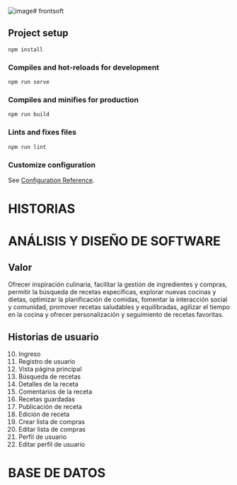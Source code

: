 ![image](https://github.com/Samita34/Software2Front/assets/104600276/115592b1-1c4f-4de9-a9d6-789a36e3c764)# frontsoft

## Project setup
```
npm install
```

### Compiles and hot-reloads for development
```
npm run serve
```

### Compiles and minifies for production
```
npm run build
```

### Lints and fixes files
```
npm run lint
```

### Customize configuration
See [Configuration Reference](https://cli.vuejs.org/config/).


# HISTORIAS
# ANÁLISIS Y DISEÑO DE SOFTWARE
## Valor
Ofrecer inspiración culinaria, facilitar la gestión de ingredientes y compras, permitir la búsqueda de recetas específicas, explorar nuevas cocinas y dietas, optimizar la planificación de comidas, fomentar la interacción social y comunidad, promover recetas saludables y equilibradas, agilizar el tiempo en la cocina y ofrecer personalización y seguimiento de recetas favoritas. 
## Historias de usuario
10. Ingreso
20. Registro de usuario
30. Vista página principal
40. Búsqueda de recetas
50. Detalles de la receta
55. Comentarios de la receta
60. Recetas guardadas
70. Publicación de receta
80. Edición de receta
90. Crear lista de compras
100. Editar lista de compras
110. Perfil de usuario
120. Editar perfil de usuario

# BASE DE DATOS


